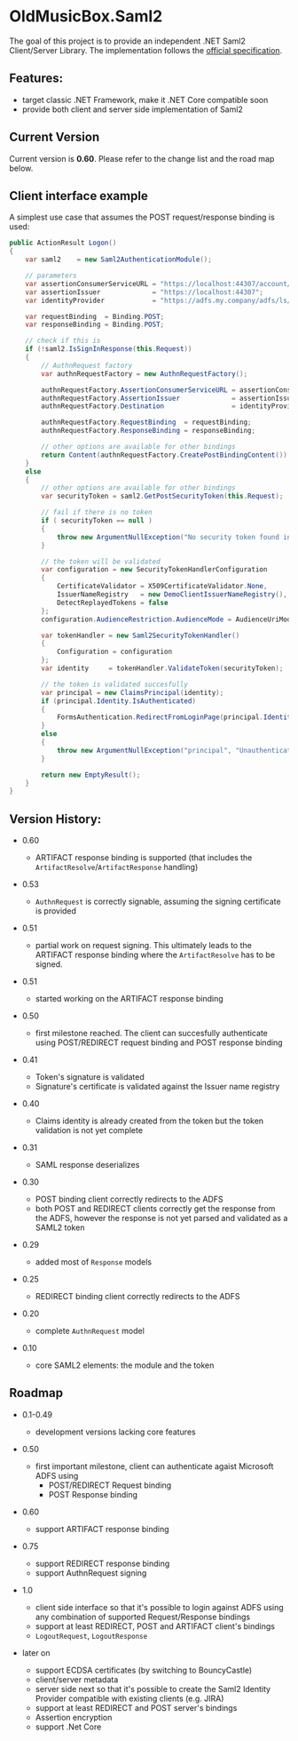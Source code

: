 # OldMusicBox.Saml2

The goal of this project is to provide an independent .NET Saml2 Client/Server Library. The implementation follows the 
[official specification](http://docs.oasis-open.org/security/saml/v2.0/saml-core-2.0-os.pdf).

## Features:

* target classic .NET Framework, make it .NET Core compatible soon
* provide both client and server side implementation of Saml2

## Current Version

Current version is **0.60**. Please refer to the change list and the road map below.

## Client interface example

A simplest use case that assumes the POST request/response binding is used:

```C#
public ActionResult Logon()
{
    var saml2    = new Saml2AuthenticationModule();

    // parameters
    var assertionConsumerServiceURL = "https://localhost:44307/account/logon";
    var assertionIssuer             = "https://localhost:44307";
    var identityProvider            = "https://adfs.my.company/adfs/ls/";

    var requestBinding  = Binding.POST;
    var responseBinding = Binding.POST;

    // check if this is 
    if (!saml2.IsSignInResponse(this.Request))
    {
        // AuthnRequest factory
        var authnRequestFactory = new AuthnRequestFactory();

        authnRequestFactory.AssertionConsumerServiceURL = assertionConsumerServiceURL;
        authnRequestFactory.AssertionIssuer             = assertionIssuer;
        authnRequestFactory.Destination                 = identityProvider;

        authnRequestFactory.RequestBinding  = requestBinding;
        authnRequestFactory.ResponseBinding = responseBinding;

        // other options are available for other bindings
        return Content(authnRequestFactory.CreatePostBindingContent());
    }
    else
    {
        // other options are available for other bindings
        var securityToken = saml2.GetPostSecurityToken(this.Request);

        // fail if there is no token
        if ( securityToken == null )
        {
            throw new ArgumentNullException("No security token found in the response accoding to the Response Binding configuration");
        }

        // the token will be validated
        var configuration = new SecurityTokenHandlerConfiguration
        {
            CertificateValidator = X509CertificateValidator.None,
            IssuerNameRegistry   = new DemoClientIssuerNameRegistry(),
            DetectReplayedTokens = false                    
        };
        configuration.AudienceRestriction.AudienceMode = AudienceUriMode.Never;

        var tokenHandler = new Saml2SecurityTokenHandler()
        {
            Configuration = configuration                    
        };
        var identity     = tokenHandler.ValidateToken(securityToken);

        // the token is validated succesfully
        var principal = new ClaimsPrincipal(identity);
        if (principal.Identity.IsAuthenticated)
        {
            FormsAuthentication.RedirectFromLoginPage(principal.Identity.Name, false);
        }
        else
        {
            throw new ArgumentNullException("principal", "Unauthenticated principal returned from token validation");
        }

        return new EmptyResult();
    }
}
```

## Version History:

* 0.60

    - ARTIFACT response binding is supported (that includes the
    `ArtifactResolve`/`ArtifactResponse` handling)

* 0.53

    - `AuthnRequest` is correctly signable, assuming the signing 
    certificate is provided

* 0.51

	- partial work on request signing. This ultimately leads to the ARTIFACT response binding where the `ArtifactResolve` has to be signed.

* 0.51

    - started working on the ARTIFACT response binding

* 0.50

    - first milestone reached. The client can succesfully authenticate
    using POST/REDIRECT request binding and POST response binding

* 0.41

    - Token's signature is validated
    - Signature's certificate is validated against the Issuer name registry

* 0.40

    - Claims identity is already created from the token but the token validation is not yet complete    

* 0.31 
    - SAML response deserializes 

* 0.30 
    - POST binding client correctly redirects to the ADFS    
    - both POST and REDIRECT clients correctly get the response from the ADFS, however the response is not yet parsed and validated as a SAML2 token
* 0.29 
    - added most of `Response` models
* 0.25 
    - REDIRECT binding client correctly redirects to the ADFS 
* 0.20 
    - complete `AuthnRequest` model
* 0.10 
    - core SAML2 elements: the module and the token 

## Roadmap

* 0.1-0.49 
    - development versions lacking core features

* 0.50 
    - first important milestone, client can authenticate agaist Microsoft ADFS using 
        * POST/REDIRECT Request binding
        * POST Response binding

* 0.60
    - support ARTIFACT response binding

* 0.75 
    - support REDIRECT response binding
    - support AuthnRequest signing

* 1.0 
    * client side interface so that it's possible to login against ADFS using any combination of supported Request/Response bindings
    * support at least REDIRECT, POST and ARTIFACT client's bindings
    * `LogoutRequest`, `LogoutResponse`

* later on

    * support ECDSA certificates (by switching to BouncyCastle)
    * client/server metadata
    * server side next so that it's possible to create the Saml2 Identity Provider compatible with existing clients (e.g. JIRA)
    * support at least REDIRECT and POST server's bindings
    * Assertion encryption
    * support .Net Core

